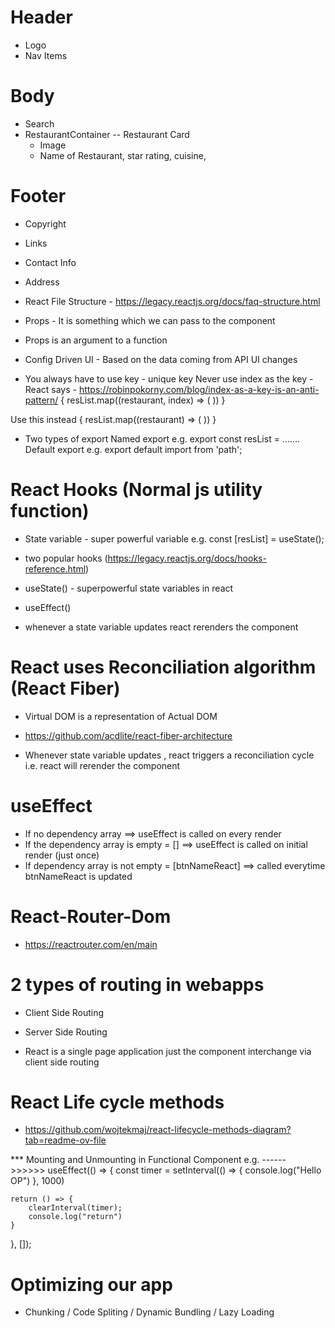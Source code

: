 # Header 
- Logo
- Nav Items 
# Body 
- Search 
- RestaurantContainer 
-- Restaurant Card
    - Image
    - Name of Restaurant, star rating, cuisine, 
# Footer 
- Copyright
- Links 
- Contact Info
- Address

- React File Structure - https://legacy.reactjs.org/docs/faq-structure.html



- Props - It is something which we can pass to the component 
- Props is an argument to a function 

- Config Driven UI - Based on the data coming from API UI changes

- You always have to use key - unique key
Never use index as the key - React says - https://robinpokorny.com/blog/index-as-a-key-is-an-anti-pattern/
{
    resList.map((restaurant, index) => (
        <RestaurantCard key={index} resData={restaurant}/>
    ))
}

Use this instead
{
    resList.map((restaurant) => (
        <RestaurantCard key={restaurant.info.id} resData={restaurant}/>
    ))
}


- Two types of export 
Named export e.g. export const resList = .......
Default export e.g. 
export default <Name of componnt>
import <Name of Component> from 'path';


# React Hooks (Normal js utility function)
- State variable - super powerful variable
e.g. const [resList] = useState(); 

- two popular hooks (https://legacy.reactjs.org/docs/hooks-reference.html)
- useState() - superpowerful state variables in react
- useEffect()

- whenever a state variable updates react rerenders the component 

# React uses Reconciliation algorithm (React Fiber)
- Virtual DOM is a representation of Actual DOM 
- https://github.com/acdlite/react-fiber-architecture


- Whenever state variable updates , react triggers a reconciliation cycle i.e. react will rerender the component

# useEffect
- If no dependency array ==> useEffect is called on every render 
- If the dependency array is empty = [] ==> useEffect is called on initial render (just once)
- If dependency array is not empty = [btnNameReact] ==> called everytime btnNameReact is updated 

# React-Router-Dom
- https://reactrouter.com/en/main


# 2 types of routing in webapps
 - Client Side Routing
 - Server Side Routing 

- React is a single page application just the component interchange via client side routing 


# React Life cycle methods
- https://github.com/wojtekmaj/react-lifecycle-methods-diagram?tab=readme-ov-file

*** Mounting and Unmounting in Functional Component
e.g.  ------>>>>>>
useEffect(() => {
    const timer = setInterval(() => {
        console.log("Hello OP")
    }, 1000)

    return () => {
        clearInterval(timer);
        console.log("return")
    }
}, []);


# Optimizing our app
- Chunking / Code Spliting / Dynamic Bundling / Lazy Loading  